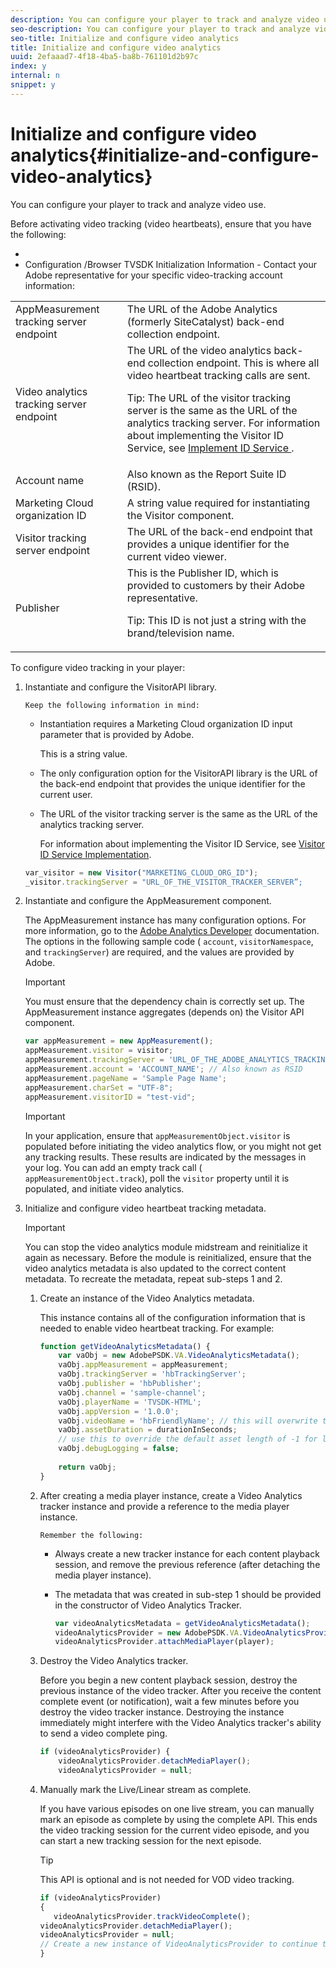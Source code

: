 ```yaml
---
description: You can configure your player to track and analyze video use.
seo-description: You can configure your player to track and analyze video use.
seo-title: Initialize and configure video analytics
title: Initialize and configure video analytics
uuid: 2efaaad7-4f18-4ba5-ba8b-761101d2b97c
index: y
internal: n
snippet: y
---
```


# Initialize and configure video analytics{#initialize-and-configure-video-analytics}

You can configure your player to track and analyze video use.

Before activating video tracking (video heartbeats), ensure that you have the following:

* 
* Configuration /Browser TVSDK Initialization Information - Contact your Adobe representative for your specific video-tracking account information: 

<table id="table_3565328ABBEE4605A92EAE1ADE5D6F84"> 
 <tbody> 
  <tr> 
   <td colname="col1"> AppMeasurement tracking server endpoint </td> 
   <td colname="col2"> The URL of the Adobe Analytics (formerly SiteCatalyst) back-end collection endpoint. </td> 
  </tr> 
  <tr> 
   <td colname="col1"> Video analytics tracking server endpoint </td> 
   <td colname="col2"> The URL of the video analytics back-end collection endpoint. This is where all video heartbeat tracking calls are sent. <p>Tip:  The URL of the visitor tracking server is the same as the URL of the analytics tracking server. For information about implementing the Visitor ID Service, see <a href="https://marketing.adobe.com/resources/help/en_US/mcvid/mcvid-setup-target.html" format="html" scope="external"> Implement ID Service </a>. </p> </td> 
  </tr> 
  <tr> 
   <td colname="col1"> Account name </td> 
   <td colname="col2"> Also known as the Report Suite ID (RSID). </td> 
  </tr> 
  <tr> 
   <td colname="col1"> Marketing Cloud organization ID </td> 
   <td colname="col2"> A string value required for instantiating the Visitor component. </td> 
  </tr> 
  <tr> 
   <td colname="col1"> Visitor tracking server endpoint </td> 
   <td colname="col2"> The URL of the back-end endpoint that provides a unique identifier for the current video viewer. </td> 
  </tr> 
  <tr> 
   <td colname="col1"> Publisher </td> 
   <td colname="col2"> This is the Publisher ID, which is provided to customers by their Adobe representative. <p>Tip:  This ID is not just a string with the brand/television name. </p> </td> 
  </tr> 
 </tbody> 
</table>

To configure video tracking in your player: 

1. Instantiate and configure the VisitorAPI library.

       Keep the following information in mind:

    * Instantiation requires a Marketing Cloud organization ID input parameter that is provided by Adobe.

      This is a string value. 
    * The only configuration option for the VisitorAPI library is the URL of the back-end endpoint that provides the unique identifier for the current user. 
    * The URL of the visitor tracking server is the same as the URL of the analytics tracking server.

      For information about implementing the Visitor ID Service, see [Visitor ID Service Implementation](https://marketing.adobe.com/resources/help/en_US/mcvid/mcvid_implement.html).

   ```js
   var_visitor = new Visitor("MARKETING_CLOUD_ORG_ID"); 
   _visitor.trackingServer = "URL_OF_THE_VISITOR_TRACKER_SERVER”;
   ```

1. Instantiate and configure the AppMeasurement component.

   The AppMeasurement instance has many configuration options. For more information, go to the [Adobe Analytics Developer](http://microsite.omniture.com/t2/help/en_US/reference/#Developer) documentation. The options in the following sample code ( `account`, `visitorNamespace`, and `trackingServer`) are required, and the values are provided by Adobe. 

   >[!IMPORTANT]
   >
   >You must ensure that the dependency chain is correctly set up. The AppMeasurement instance aggregates (depends on) the Visitor API component.

   ```js
   var appMeasurement = new AppMeasurement(); 
   appMeasurement.visitor = visitor; 
   appMeasurement.trackingServer = 'URL_OF_THE_ADOBE_ANALYTICS_TRACKING_SERVER'; 
   appMeasurement.account = 'ACCOUNT_NAME'; // Also known as RSID 
   appMeasurement.pageName = 'Sample Page Name'; 
   appMeasurement.charSet = "UTF-8"; 
   appMeasurement.visitorID = "test-vid";
   ```

   >[!IMPORTANT]
   >
   >In your application, ensure that `appMeasurementObject.visitor` is populated before initiating the video analytics flow, or you might not get any tracking results. These results are indicated by the  messages in your log. You can add an empty track call ( `appMeasurementObject.track`), poll the `visitor` property until it is populated, and initiate video analytics.

1. Initialize and configure video heartbeat tracking metadata.

   >[!IMPORTANT]
   >
   >You can stop the video analytics module midstream and reinitialize it again as necessary. Before the module is reinitialized, ensure that the video analytics metadata is also updated to the correct content metadata. To recreate the metadata, repeat sub-steps 1 and 2.

   1. Create an instance of the Video Analytics metadata.
   
      This instance contains all of the configuration information that is needed to enable video heartbeat tracking. For example:    
   
      ```js   
      function getVideoAnalyticsMetadata() { 
          var vaObj = new AdobePSDK.VA.VideoAnalyticsMetadata(); 
          vaObj.appMeasurement = appMeasurement; 
          vaObj.trackingServer = 'hbTrackingServer'; 
          vaObj.publisher = 'hbPublisher'; 
          vaObj.channel = 'sample-channel'; 
          vaObj.playerName = 'TVSDK-HTML'; 
          vaObj.appVersion = '1.0.0'; 
          vaObj.videoName = 'hbFriendlyName'; // this will overwrite the ContextData variable a.media.friendlyName 
          vaObj.assetDuration = durationInSeconds; 
          // use this to override the default asset length of -1 for live streams 
          vaObj.debugLogging = false; 
        
          return vaObj; 
      }
      ```

   1. After creating a media player instance, create a Video Analytics tracker instance and provide a reference to the media player instance.
   
          Remember the following:

       * Always create a new tracker instance for each content playback session, and remove the previous reference (after detaching the media player instance). 
       * The metadata that was created in sub-step 1 should be provided in the constructor of Video Analytics Tracker.

          ```js       
          var videoAnalyticsMetadata = getVideoAnalyticsMetadata(); 
          videoAnalyticsProvider = new AdobePSDK.VA.VideoAnalyticsProvider(videoAnalyticsMetadata); 
          videoAnalyticsProvider.attachMediaPlayer(player);
          ```

   1. Destroy the Video Analytics tracker.
   
      Before you begin a new content playback session, destroy the previous instance of the video tracker. After you receive the content complete event (or notification), wait a few minutes before you destroy the video tracker instance. Destroying the instance immediately might interfere with the Video Analytics tracker's ability to send a video complete ping.

      ```js   
      if (videoAnalyticsProvider) { 
          videoAnalyticsProvider.detachMediaPlayer(); 
          videoAnalyticsProvider = null;
      ```   
   
   1. Manually mark the Live/Linear stream as complete.
   
      If you have various episodes on one live stream, you can manually mark an episode as complete by using the complete API. This ends the video tracking session for the current video episode, and you can start a new tracking session for the next episode.    
   
      >[!TIP]
      >
      >This API is optional and is not needed for VOD video tracking.

      ```js   
      if (videoAnalyticsProvider) 
      { 
         videoAnalyticsProvider.trackVideoComplete(); 
      videoAnalyticsProvider.detachMediaPlayer(); 
      videoAnalyticsProvider = null; 
      // Create a new instance of VideoAnalyticsProvider to continue tracking. 
      } 
      ```   
   
